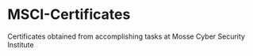 # MSCI-Certificates
Certificates obtained from accomplishing tasks at Mosse Cyber Security Institute
